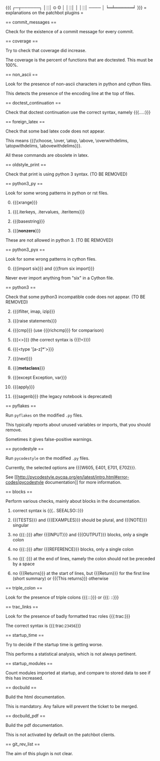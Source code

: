 {{{
┌─┬──────┐
│░│ ⊙  ʘ │
│░│      │
│░│ ──── │
╘═╧══════╛
}}}
= explanations on the patchbot plugins =

== commit_messages ==

Check for the existence of a commit message for every commit.

== coverage ==

Try to check that coverage did increase.

The coverage is the percent of functions that are doctested. This must be 100%.

== non_ascii ==

Look for the presence of non-ascii characters in python and cython files.

This detects the presence of the encoding line at the top of files.

== doctest_continuation ==

Check that doctest continuation use the correct syntax, namely {{{....:}}}

== foreign_latex ==

Check that some bad latex code does not appear.

This means {{{\choose, \over, \atop, \above, \overwithdelims, \atopwithdelims, \abovewithdelims}}}.

All these commands are obsolete in latex.

== oldstyle_print ==

Check that print is using python 3 syntax. (TO BE REMOVED)

== python3_py ==

Look for some wrong patterns in python or rst files.

0) {{{xrange}}}

1) {{{.iterkeys, .itervalues, .iteritems}}}

2) {{{basestring}}}

3) {{{__nonzero__}}}

These are not allowed in python 3. (TO BE REMOVED)

== python3_pyx ==

Look for some wrong patterns in cython files.

0) {{{import six}}} and {{{from six import}}}

Never ever import anything from "six" in a Cython file.

== python3 ==

Check that some python3 incompatible code does not appear. (TO BE REMOVED)

2) {{{ifilter, imap, izip}}}

3) {{{raise statements}}}

4) {{{cmp}}} (use {{{richcmp}}} for comparison)

6) {{{<>}}} (the correct syntax is {{{!=}}})

7) {{{<type '[a-z]*'>}}}

8) {{{next}}}

9) {{{__metaclass__}}}

10) {{{except Exception, var}}}

11) {{{apply}}}

12) {{{sagenb}}} (the legacy notebook is deprecated)

== pyflakes ==

Run `pyflakes` on the modified `.py` files.

This typically reports about unused variables or imports, that you should remove.

Sometimes it gives false-positive warnings.

== pycodestyle ==

Run `pycodestyle` on the modified `.py` files.

Currently, the selected options are {{{W605, E401, E701, E702}}}.

See [[http://pycodestyle.pycqa.org/en/latest/intro.html#error-codes|pycodestyle documentation]] for more information.

== blocks ==

Perform various checks, mainly about blocks in the documentation.

1) correct syntax is {{{.. SEEALSO::}}}

2) {{{TESTS}}} and {{{EXAMPLES}}} should be plural, and {{{NOTE}}} singular

3) no {{{::}}} after {{{INPUT}}} and {{{OUTPUT}}} blocks, only a single colon

4) no {{{::}}} after {{{REFERENCE}}} blocks, only a single colon
    
5) no {{{ :}}} at the end of lines, namely the colon should not be preceded by a space
    
6) no {{{Returns}}} at the start of lines, but {{{Return}}} for the first line (short summary) or {{{This returns}}} otherwise

== triple_colon ==

Look for the presence of triple colons {{{:::}}} or {{{: ::}}}

== trac_links ==

Look for the presence of badly formatted trac roles {{{:trac:}}}

The correct syntax is {{{:trac:`23456`}}}

== startup_time ==

Try to decide if the startup time is getting worse.

This performs a statistical analysis, which is not always pertinent.

== startup_modules ==

Count modules imported at startup, and compare to stored data to see if this has increased.

== docbuild ==

Build the html documentation.

This is mandatory. Any failure will prevent the ticket to be merged.

== docbuild_pdf ==

Build the pdf documentation.

This is not activated by default on the patchbot clients.

== git_rev_list ==

The aim of this plugin is not clear.

